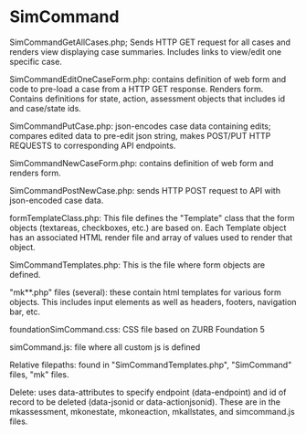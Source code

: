 SimCommand
==========
SimCommandGetAllCases.php;  Sends HTTP GET request for all cases and renders view displaying case summaries.  Includes links to view/edit one specific case.

SimCommandEditOneCaseForm.php:  contains definition of web form and code to pre-load a case from a HTTP GET response.  Renders form. Contains definitions for state, action, assessment objects that includes id and case/state ids. 

SimCommandPutCase.php: json-encodes case data containing edits; compares edited data to pre-edit json string, makes POST/PUT HTTP REQUESTS to corresponding API endpoints.

SimCommandNewCaseForm.php:  contains definition of web form and renders form.

SimCommandPostNewCase.php: sends HTTP POST request to API with json-encoded case data.



formTemplateClass.php:  This file defines the "Template" class that the form objects (textareas, checkboxes, etc.) are based on.  Each Template object has an associated HTML render file and array of values used to render that object.

SimCommandTemplates.php:  This is the file where form objects are defined.

"mk**.php" files (several): these contain html templates for various form objects.  This includes input elements as well as headers, footers, navigation bar, etc.

foundationSimCommand.css:  CSS file based on ZURB Foundation 5

simCommand.js: file where all custom js is defined

Relative filepaths:  found in "SimCommandTemplates.php", "SimCommand" files, "mk" files.

Delete:  uses data-attributes to specify endpoint (data-endpoint) and id of record to be deleted (data-jsonid or data-actionjsonid).  These are in the mkassessment, mkonestate, mkoneaction, mkallstates, and simcommand.js files.

